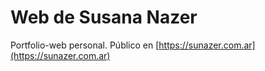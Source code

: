 # Web de Susana Nazer

Portfolio-web personal. Público en [https://sunazer.com.ar](https://sunazer.com.ar)
